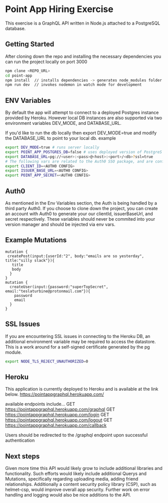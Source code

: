 # Point App Hiring Exercise

This exercise is a GraphQL API written in Node.js attached to a PostgreSQL database.

## Getting Started

After cloning down the repo and installing the necessary dependencies you can run the project locally on port 3000

```bash
npm clone <REPO_URL>
cd point-app
npm install  // installs dependencies -> generates node_modules folder
npm run dev  // invokes nodemon in watch mode for development
```

## ENV Variables

By default the app will attempt to connect to a deployed Postgres instance provided by Heroku. However local DB instances are also supported via two environment variables DEV_MODE, and DATABASE_URL.

If you'd like to run the db locally then export DEV_MODE=true and modify the DATABASE_URL to point to your local db.
example

```bash
export DEV_MODE=true # runs server locally
export POINT_APP_POSTGRES_DB=false # uses deployed version of PostgreS DB
export DATABASE_URL=pg://<user>:<pass>@<host>:<port>/<db>?ssl=true
# The following vars are related to the Auth0 SSO package, and are configurable at manage.auth0.com
export CLIENT_ID=<AUTH0 CONFIG>
export ISSUER_BASE_URL=<AUTH0 CONFIG>
export POINT_APP_SECRET=<AUTH0 CONFIG>
```

## Auth0

As mentioned in the Env Variables section, the Auth is being handled by a third party Auth0. If you choose to clone down the project, you can create an account with Auth0 to generate your our clientId, issuerBaseUrl, and secret respectively. These variables should never be commited into your version manager and should be injected via env vars.

## Example Mutations

```
mutation {
 createPost(input:{userId:"2", body:"emails are so yesterday", title:"silly slack"}){
   title
   body
  }
}
mutation {
  createUser(input:{password:"superTopSecret", email:"teslaturbine@protonmail.com"}){
    password
    email
  }
}
```

## SSL Issues

If you are encountering SSL issues in connecting to the Heroku DB, an additional environment variable may be required to access the datastore. This is a work around for a self-signed certificate generated by the pg module.

```bash
export NODE_TLS_REJECT_UNAUTHORIZED=0
```

## Heroku

This application is currently deployed to Heroku and is available at the link below.
https://pointappgraphql.herokuapp.com/

available endpoints include...
GET https://pointappgraphql.herokuapp.com/graphql
GET https://pointappgraphql.herokuapp.com/login
GET https://pointappgraphql.herokuapp.com/logout
GET https://pointappgraphql.herokuapp.com/callback

Users should be redirected to the /graphql endpoint upon successful authentication

## Next steps

Given more time this API would likely grow to include additional libraries and functionality.
Such efforts would likely include additional Querys and Mutations, specifically regarding uploading media, adding friend relationships. Additionally a content security policy library (CSP), such as helmet-csp, would improve overall app security. Further work on error handling and logging would also be nice additions to the API.
